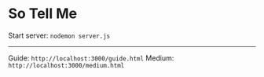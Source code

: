 # So Tell Me


Start server: `nodemon server.js`

---

Guide: `http://localhost:3000/guide.html`
Medium: `http://localhost:3000/medium.html`